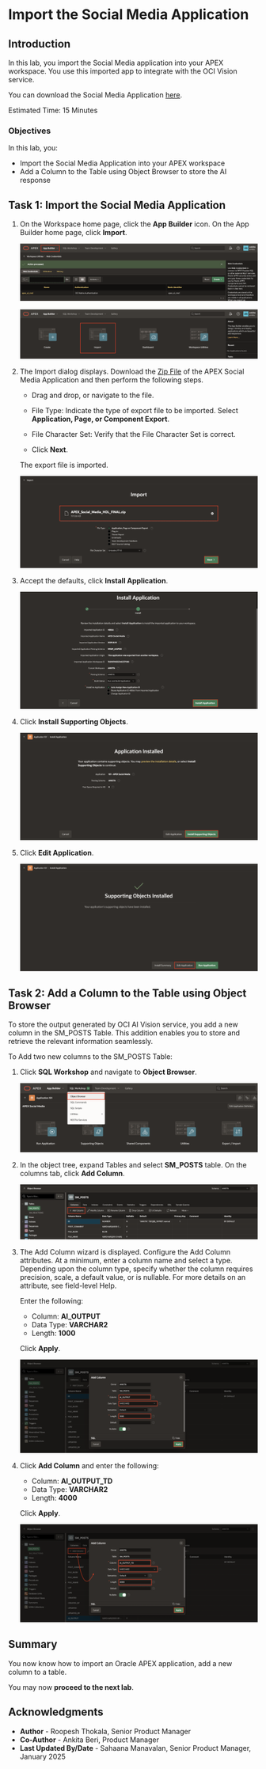 # Import the Social Media Application

## Introduction

In this lab, you import the Social Media application into your APEX workspace. You use this imported app to integrate with the OCI Vision service.

You can download the Social Media Application [here](https://c4u04.objectstorage.us-ashburn-1.oci.customer-oci.com/p/EcTjWk2IuZPZeNnD_fYMcgUhdNDIDA6rt9gaFj_WZMiL7VvxPBNMY60837hu5hga/n/c4u04/b/livelabsfiles/o/developer-library/APEX_Social_Media_HOL_FINAL.zip).

Estimated Time: 15 Minutes

### Objectives

In this lab, you:

- Import the Social Media Application into your APEX workspace
- Add a Column to the Table using Object Browser to store the AI response

## Task 1: Import the Social Media Application

1. On the Workspace home page, click the **App Builder** icon.
   On the App Builder home page, click **Import**.

    ![Click Import](images/app-builder.png " ")

    ![Click Import](images/import0.png " ")

2. The Import dialog displays. Download the [Zip File](https://c4u04.objectstorage.us-ashburn-1.oci.customer-oci.com/p/EcTjWk2IuZPZeNnD_fYMcgUhdNDIDA6rt9gaFj_WZMiL7VvxPBNMY60837hu5hga/n/c4u04/b/livelabsfiles/o/developer-library/APEX_Social_Media_HOL_FINAL.zip) of the APEX Social Media Application and then perform the following steps.
    - Drag and drop, or navigate to the file.

    - File Type: Indicate the type of export file to be imported. Select **Application, Page, or Component Export**.

    - File Character Set: Verify that the File Character Set is correct.

    - Click **Next**.

   The export file is imported.

    ![Click Import](images/import1.png " ")

3. Accept the defaults, click **Install Application**.

    ![Click Import](images/import.png " ")

4. Click **Install Supporting Objects**.

    ![Click Import](images/install-app2.png " ")

5. Click **Edit Application**.

   ![Click Import](images/edit-app1.png " ")

## Task 2: Add a Column to the Table using Object Browser

To store the output generated by OCI AI Vision service, you add a new column in the SM\_POSTS Table. This addition enables you to store and retrieve the relevant information seamlessly.

To Add two new columns to the SM\_POSTS Table:

1. Click **SQL Workshop** and navigate to **Object Browser**.

    ![Click Import](images/sql-work.png " ")

2. In the object tree, expand Tables and select **SM\_POSTS** table. On the columns tab, click **Add Column**.

    ![Click Import](images/add-column.png " ")

3. The Add Column wizard is displayed. Configure the Add Column attributes. At a minimum, enter a column name and select a type. Depending upon the column type, specify whether the column requires precision, scale, a default value, or is nullable. For more details on an attribute, see field-level Help.

   Enter the following:
      - Column: **AI\_OUTPUT**
      - Data Type: **VARCHAR2**
      - Length: **1000**

      Click **Apply**.

   ![Click Import](images/ai-output-column.png " ")

4. Click **Add Column** and enter the following:

    - Column: **AI\_OUTPUT\_TD**
    - Data Type: **VARCHAR2**
    - Length: **4000**

    Click **Apply**.

   ![Add Column](images/ai-output-td-column.png " ")

## Summary

You now know how to import an Oracle APEX application, add a new column to a table.

You may now **proceed to the next lab**.

## Acknowledgments

- **Author** - Roopesh Thokala, Senior Product Manager
- **Co-Author** - Ankita Beri, Product Manager
- **Last Updated By/Date** - Sahaana Manavalan, Senior Product Manager, January 2025
